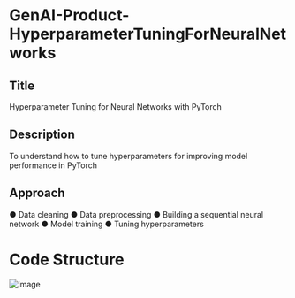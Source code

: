 # GenAI-Product-HyperparameterTuningForNeuralNetworks
<H2><B> Title </B></H2> Hyperparameter Tuning for Neural Networks with PyTorch


<H2><B> Description </B></H2> To understand how to tune hyperparameters for improving model performance in PyTorch

<H2><B> Approach </B></H2>
      ● Data cleaning
      ● Data preprocessing
      ● Building a sequential neural network
      ● Model training
      ● Tuning hyperparameters

# Code Structure

![image](https://github.com/user-attachments/assets/e2282624-e11c-4c19-872c-a06ff85ecc0e)
